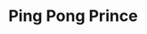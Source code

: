 --- 
title: "Ping Pong Prince"
publishdate: "2019-4-6T16:48:46+02:00"
src: "https://365manga.net/manga/ping-pong-prince"
image: "https://data.365manga.net/images/thumbnails/24259-ping-pong-prince.jpg"
description: "A story about two people with mental problems protecting everything they left with their only method, playing ping pong."
---